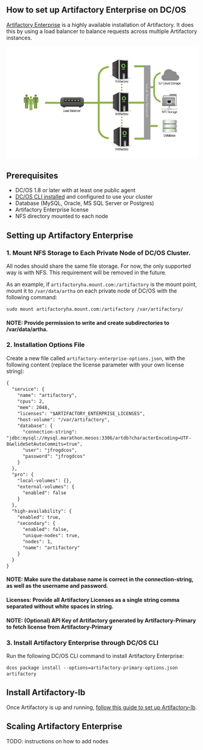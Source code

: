 ## How to set up Artifactory Enterprise on DC/OS

[Artifactory Enterprise](https://www.jfrog.com/artifactory/versions/#High-Availability) is a highly available installation of Artifactory. It does this by using a load balancer to balance requests across multiple Artifactory instances.

![Artifactory Enterprise Architecture](img/HA_Diagram.png)

## Prerequisites

- DC/OS 1.8 or later with at least one public agent
- [DC/OS CLI installed](https://dcos.io/docs/1.8/usage/cli/install/) and configured to use your cluster
- Database (MySQL, Oracle, MS SQL Server or Postgres)
- Artifactory Enterprise license
- NFS directory mounted to each node

## Setting up Artifactory Enterprise

### 1. Mount NFS Storage to Each Private Node of DC/OS Cluster.
All nodes should share the same file storage. For now, the only supported way is with NFS. This requirement will be removed in the future.

As an example, if `artifactoryha.mount.com:/artifactory` is the mount point, mount it to `/var/data/artha` on each private node of DC/OS with the following command:

```
sudo mount artifactoryha.mount.com:/artifactory /var/artifactory/
```

#### NOTE: Provide permission to write and create subdirectories to /var/data/artha.

### 2. Installation Options File

Create a new file called `artifactory-enterprise-options.json`, with the following content (replace the license parameter with your own license string):

```
{
  "service": {
    "name": "artifactory",
    "cpus": 2,
    "mem": 2048,
    "licenses": "$ARTIFACTORY_ENTERPRISE_LICENSES",
    "host-volume": "/var/artifactory",
    "database": {
      "connection-string": "jdbc:mysql://mysql.marathon.mesos:3306/artdb?characterEncoding=UTF-8&elideSetAutoCommits=true",
      "user": "jfrogdcos",
      "password": "jfrogdcos"
    }
  },
  "pro": {
    "local-volumes": {},
    "external-volumes": {
      "enabled": false
    }
  },
  "high-availability": {
    "enabled": true,
    "secondary": {
      "enabled": false,
      "unique-nodes": true,
      "nodes": 1,
      "name": "artifactory"
    }
  }
}
```

#### NOTE: Make sure the database name is correct in the connection-string, as well as the username and password.
#### Licenses: Provide all Artifactory Licenses as a single string comma separated without white spaces in string.

#### NOTE: (Optional) API Key of Artifactory generated by Artifactory-Primary to fetch license from Artifactory-Primary

### 3. Install Artifactory Enterprise through DC/OS CLI

Run the following DC/OS CLI command to install Artifactory Enterprise:

```
dcos package install --options=artifactory-primary-options.json artifactory
```

## Install Artifactory-lb

Once Artifactory is up and running, [follow this guide to set up Artifactory-lb](artifactory-lb.md).

## Scaling Artifactory Enterprise

TODO: instructions on how to add nodes
